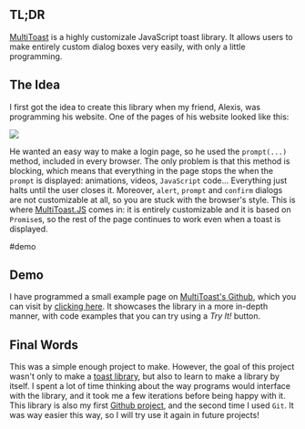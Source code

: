 ## TL;DR

[MultiToast](https://github.com/Bricktech2000/multiToast) is a highly customizale JavaScript toast library. It allows users to make entirely custom dialog boxes very easily, with only a little programming.

## The Idea

I first got the idea to create this library when my friend, Alexis, was programming his website. One of the pages of his website looked like this:

![](./MultiToast.JS/screenshot.png)

He wanted an easy way to make a login page, so he used the `prompt(...)` method, included in every browser. The only problem is that this method is blocking, which means that everything in the page stops the when the `prompt` is displayed: animations, videos, `JavaScript` code... Everything just halts until the user closes it. Moreover, `alert`, `prompt` and `confirm` dialogs are not customizable at all, so you are stuck with the browser's style. This is where [MultiToast.JS](https://github.com/Bricktech2000/multiToast) comes in: it is entirely customizable and it is based on `Promise`s, so the rest of the page continues to work even when a toast is displayed.

#demo

## Demo

I have programmed a small example page on [MultiToast's Github](https://github.com/Bricktech2000/multiToast), which you can visit by [clicking here](./../MultiToastJS/example/example.html). It showcases the library in a more in-depth manner, with code examples that you can try using a _Try It!_ button.

## Final Words

This was a simple enough project to make. However, the goal of this project wasn't only to make a [toast library](https://github.com/Bricktech2000/multiToast), but also to learn to make a library by itself. I spent a lot of time thinking about the way programs would interface with the library, and it took me a few iterations before being happy with it. This library is also my first [Github project](https://github.com/Bricktech2000/), and the second time I used `Git`. It was way easier this way, so I will try use it again in future projects!
